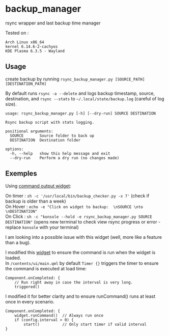 # backup_manager
rsync wrapper and last backup time manager

Tested on :
```
Arch Linux x86_64
kernel 6.14.6-2-cachyos
KDE Plasma 6.3.5 - Wayland
```

## Usage
create backup by running ```rsync_backup_manager.py [SOURCE_PATH] [DESTINATION_PATH]```  

  
By default runs ```rsync -a --delete``` and logs backup timestamp, source, destination, and ```rsync --stats``` to ```~/.local/state/backup.log``` (careful of log size).  

```
usage: rsync_backup_manager.py [-h] [--dry-run] SOURCE DESTINATION

Rsync backup script with stats logging.

positional arguments:
  SOURCE       Source folder to back up
  DESTINATION  Destination folder

options:
  -h, --help   show this help message and exit
  --dry-run    Perform a dry run (no changes made)

```

## Exemples  
Using [command output widget](https://github.com/Zren/plasma-applet-commandoutput/tree/master):  

On timer : ```sh -c '/usr/local/bin/backup_checker.py -x 7'``` (check if backup is older than a week)  
On Hover :  ```echo -e "Click on widget to backup:  \nSOURCE \nto \nDESTINATION"```  
On Click : ```sh -c "konsole --hold -e rsync_backup_manager.py SOURCE DESTINATION"``` (opens new terminal to check view rsync progress or error - replace ```konsole``` with your terminal)  

I am looking into a possible issue with this widget (well, more like a feature than a bug). 
  
I modified this [widget](https://github.com/Zren/plasma-applet-commandoutput/tree/master) to ensure the command is run when the widget is loaded.  
In ```/contents/ui/main.qml``` by default ```Timer {}``` triggers the timer to ensure the command is executed at load time:  
```
Component.onCompleted: {
	// Run right away in case the interval is very long.
	triggered()
```    
I modified it for better clarity and to ensure runCommand() runs at least once in every scenario.
```
Component.onCompleted: {
	widget.runCommand()  // Always run once
	if (config.interval > 0) {
		start()          // Only start timer if valid interval
}
```
